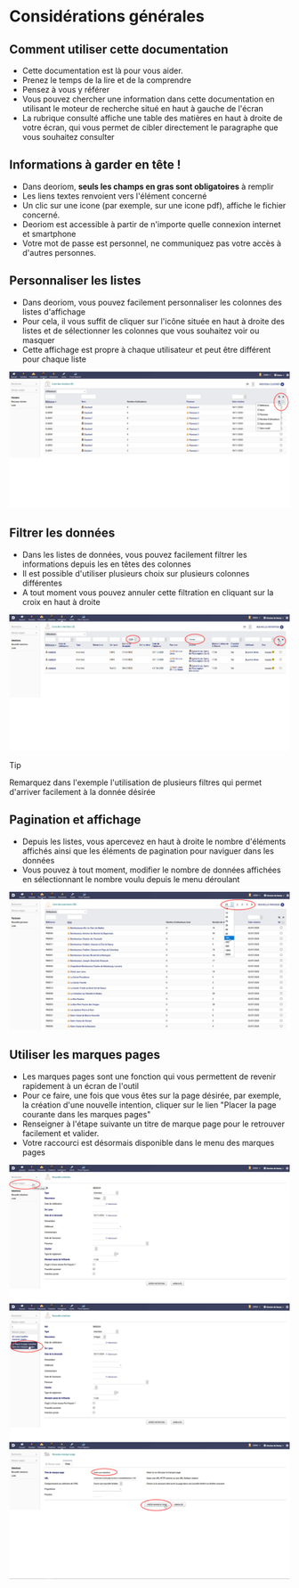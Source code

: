  # Considérations générales

## Comment utiliser cette documentation
* Cette documentation est là pour vous aider.
* Prenez le temps de la lire et de la comprendre
* Pensez à vous y référer
* Vous pouvez chercher une information dans cette documentation en utilisant le moteur de recherche situé en haut à gauche de l'écran
* La rubrique consulté affiche une table des matières en haut à droite de votre écran, qui vous permet de cibler directement le paragraphe que vous souhaitez consulter

## Informations à garder en tête !
* Dans deoriom, **seuls les champs en gras sont obligatoires** à remplir
* Les liens textes renvoient vers l'élément concerné
* Un clic sur une icone (par exemple, sur une icone pdf), affiche le fichier concerné.
* Deoriom est accessible à partir de n'importe quelle connexion internet et smartphone
* Votre mot de passe est personnel, ne communiquez pas votre accès à d'autres personnes.

## Personnaliser les listes
* Dans deoriom, vous pouvez facilement personnaliser les colonnes des listes d'affichage
* Pour cela, il vous suffit de cliquer sur l'icône située en haut à droite des listes et de sélectionner les colonnes que vous souhaitez voir ou masquer
* Cette affichage est propre à chaque utilisateur et peut être différent pour chaque liste

![personnalisation des colonnes des listes d'intention de messe](_media/personalisation_colonnes.jpg)

## Filtrer les données
* Dans les listes de données, vous pouvez facilement filtrer les informations depuis les en têtes des colonnes
* Il est possible d'utiliser plusieurs choix sur plusieurs colonnes différentes
* A tout moment vous pouvez annuler cette filtration en cliquant sur la croix en haut à droite

![Exemple de filtre des données](_media/filtre_data.jpg)

> [!TIP]
> Remarquez dans l'exemple l'utilisation de plusieurs filtres qui permet d'arriver facilement à la donnée désirée

## Pagination et affichage
* Depuis les listes, vous apercevez en haut à droite le nombre d'éléments affichés ainsi que les éléments de pagination pour naviguer dans les données
* Vous pouvez à tout moment, modifier le nombre de données affichées en sélectionnant le nombre voulu depuis le menu déroulant

![Affichage de la pagination](_media/pagination_affichage.jpg)


## Utiliser les marques pages
* Les marques pages sont une fonction qui vous permettent de revenir rapidement à un écran de l'outil
* Pour ce faire, une fois que vous êtes sur la page désirée, par exemple, la création d'une nouvelle intention, cliquer sur le lien "Placer la page courante dans les marques pages"
* Renseigner à l'étape suivante un titre de marque page pour le retrouver facilement et valider.
* Votre raccourci est désormais disponible dans le menu des marques pages

![étape 1 pour créer un marque page](_media/marque_page1.jpg)
![étape 2 pour créer un marque page](_media/marque_page2.jpg)
![étape 3 pour créer un marque page](_media/marque_page3.jpg)



